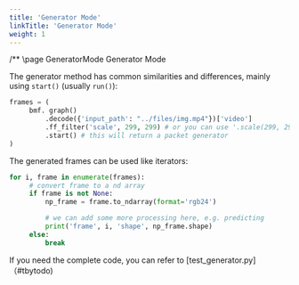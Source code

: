 ```yaml
---
title: 'Generator Mode'
linkTitle: 'Generator Mode'
weight: 1
---
```


/** \page GeneratorMode Generator Mode

The generator method has common similarities and differences, mainly using ```start()``` (usually ```run()```):

```python
frames = (
     bmf. graph()
         .decode({'input_path': "../files/img.mp4"})['video']
         .ff_filter('scale', 299, 299) # or you can use '.scale(299, 299)'
         .start() # this will return a packet generator
)
```

The generated frames can be used like iterators:

```python
for i, frame in enumerate(frames):
     # convert frame to a nd array
     if frame is not None:
         np_frame = frame.to_ndarray(format='rgb24')

         # we can add some more processing here, e.g. predicting
         print('frame', i, 'shape', np_frame.shape)
     else:
         break
```

If you need the complete code, you can refer to [test_generator.py]（#tbytodo)
